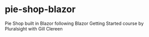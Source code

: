 # pie-shop-blazor
Pie Shop built in Blazor following Blazor Getting Started course by Pluralsight with Gill Clereen
